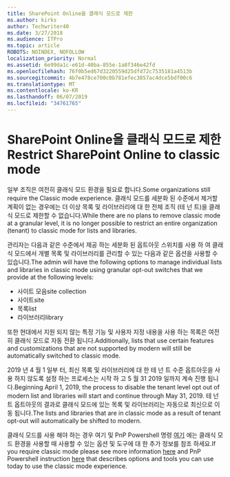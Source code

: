 ```yaml
---
title: SharePoint Online을 클래식 모드로 제한
ms.author: kirks
author: Techwriter40
ms.date: 3/27/2018
ms.audience: ITPro
ms.topic: article
ROBOTS: NOINDEX, NOFOLLOW
localization_priority: Normal
ms.assetid: 6e99da1c-e61d-40ba-855e-1a8f346e42fd
ms.openlocfilehash: 76f0b5ed67d3220559d25dfd72c7535181a4513b
ms.sourcegitcommit: 4b7e478ce700c0b781efec3857ac4dce5bdf00c6
ms.translationtype: MT
ms.contentlocale: ko-KR
ms.lasthandoff: 06/07/2019
ms.locfileid: "34761765"
---
```

# <a name="restrict-sharepoint-online-to-classic-mode"></a><span data-ttu-id="49c98-102">SharePoint Online을 클래식 모드로 제한</span><span class="sxs-lookup"><span data-stu-id="49c98-102">Restrict SharePoint Online to classic mode</span></span>

<span data-ttu-id="49c98-103">일부 조직은 여전히 클래식 모드 환경을 필요로 합니다.</span><span class="sxs-lookup"><span data-stu-id="49c98-103">Some organizations still require the Classic mode experience.</span></span> <span data-ttu-id="49c98-104">클래식 모드를 세분화 된 수준에서 제거할 계획이 없는 경우에는 더 이상 목록 및 라이브러리에 대 한 전체 조직 (테 넌 트)을 클래식 모드로 제한할 수 없습니다.</span><span class="sxs-lookup"><span data-stu-id="49c98-104">While there are no plans to remove classic mode at a granular level, it is no longer possible to restrict an entire organization (tenant) to classic mode for lists and libraries.</span></span>

<span data-ttu-id="49c98-105">관리자는 다음과 같은 수준에서 제공 하는 세분화 된 옵트아웃 스위치를 사용 하 여 클래식 모드에서 개별 목록 및 라이브러리를 관리할 수 있는 다음과 같은 옵션을 사용할 수 있습니다.</span><span class="sxs-lookup"><span data-stu-id="49c98-105">The admin will have the following options to manage individual lists and libraries in classic mode using granular opt-out switches that we provide at the following levels:</span></span>

- <span data-ttu-id="49c98-106">사이트 모음</span><span class="sxs-lookup"><span data-stu-id="49c98-106">site collection</span></span>
- <span data-ttu-id="49c98-107">사이트</span><span class="sxs-lookup"><span data-stu-id="49c98-107">site</span></span>
- <span data-ttu-id="49c98-108">목록</span><span class="sxs-lookup"><span data-stu-id="49c98-108">list</span></span>
- <span data-ttu-id="49c98-109">라이브러리</span><span class="sxs-lookup"><span data-stu-id="49c98-109">library</span></span>

<span data-ttu-id="49c98-110">또한 현대에서 지원 되지 않는 특정 기능 및 사용자 지정 내용을 사용 하는 목록은 여전히 클래식 모드로 자동 전환 됩니다.</span><span class="sxs-lookup"><span data-stu-id="49c98-110">Additionally, lists that use certain features and customizations that are not supported by modern will still be automatically switched to classic mode.</span></span>

<span data-ttu-id="49c98-111">2019 년 4 월 1 일부 터, 최신 목록 및 라이브러리에 대 한 테 넌 트 수준 옵트아웃을 사용 하지 않도록 설정 하는 프로세스는 시작 하 고 5 월 31 2019 일까지 계속 진행 됩니다.</span><span class="sxs-lookup"><span data-stu-id="49c98-111">Beginning April 1, 2019, the process to disable the tenant level opt out of modern list and libraries will start and continue through May 31, 2019.</span></span>  <span data-ttu-id="49c98-112">테 넌 트 옵트아웃의 결과로 클래식 모드에 있는 목록 및 라이브러리는 자동으로 최신으로 이동 됩니다.</span><span class="sxs-lookup"><span data-stu-id="49c98-112">The lists and libraries that are in classic mode as a result of tenant opt-out will automatically be shifted to modern.</span></span>

<span data-ttu-id="49c98-113">클래식 모드를 사용 해야 하는 경우 여기 [](https://techcommunity.microsoft.com/t5/Microsoft-SharePoint-Blog/Delivering-SharePoint-modern-experiences/ba-p/315023) 및 PnP Powershell 명령 [여기](https://docs.microsoft.com/sharepoint/dev/transform/modernize-userinterface-lists-and-libraries-optout) 에는 클래식 모드 환경을 사용할 때 사용할 수 있는 옵션 및 도구에 대 한 추가 정보를 참조 하세요.</span><span class="sxs-lookup"><span data-stu-id="49c98-113">If you require classic mode please see more information [here](https://techcommunity.microsoft.com/t5/Microsoft-SharePoint-Blog/Delivering-SharePoint-modern-experiences/ba-p/315023) and PnP Powershell instruction [here](https://docs.microsoft.com/sharepoint/dev/transform/modernize-userinterface-lists-and-libraries-optout) that describes options and tools you can use today to use the classic mode experience.</span></span>
